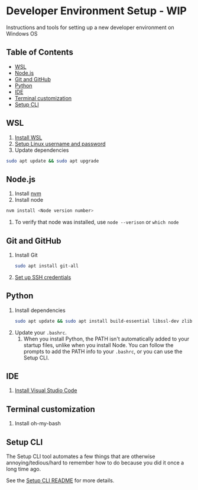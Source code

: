 # Developer Environment Setup - WIP <!-- omit from toc -->
Instructions and tools for setting up a new developer environment on Windows OS

## Table of Contents <!-- omit from toc -->
- [WSL](#wsl)
- [Node.js](#nodejs)
- [Git and GitHub](#git-and-github)
- [Python](#python)
- [IDE](#ide)
- [Terminal customization](#terminal-customization)
- [Setup CLI](#setup-cli)


## WSL
1. [Install WSL](https://learn.microsoft.com/en-us/windows/wsl/install#manual-installation-steps)
2. [Setup Linux username and password](https://learn.microsoft.com/en-us/windows/wsl/setup/environment#set-up-your-linux-username-and-password)
3. Update dependencies
  ```sh
  sudo apt update && sudo apt upgrade
  ```

## Node.js
1. Install [nvm](https://github.com/nvm-sh/nvm)
2. Install node
```sh
nvm install <Node version number>
```
  1. To verify that node was installed, use `node --verison` or `which node`

## Git and GitHub
1. Install Git
   ```sh
   sudo apt install git-all
   ```
2. [Set up SSH credentials](https://hackmd.io/@AgDXdHgSSPKsJIhCxlaTuA/BJtNu88fF)

## Python
1. Install dependencies
    ```sh
    sudo apt update && sudo apt install build-essential libssl-dev zlib1g-dev libbz2-dev libreadline-dev libsqlite3-dev curl libncursesw5-dev xz-utils tk-dev libxml2-dev libxmlsec1-dev libffi-dev liblzma-dev
    ```
2. Update your `.bashrc`.
   1. When you install Python, the PATH isn't automatically added to your startup files, unlike when you install Node. You can follow the prompts to add the PATH info to your `.bashrc`, or you can use the Setup CLI.

## IDE
1. [Install Visual Studio Code](https://code.visualstudio.com/)

## Terminal customization
1. Install oh-my-bash

## Setup CLI
The Setup CLI tool automates a few things that are otherwise annoying/tedious/hard to remember how to do because you did it once a long time ago.

See the [Setup CLI README](setup-cli/README.md) for more details.
